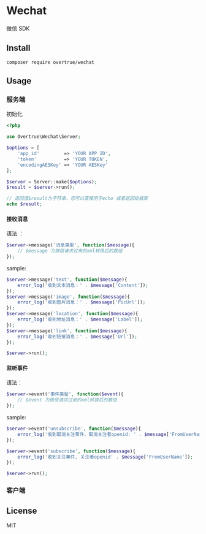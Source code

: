 # Wechat
微信 SDK

## Install

```shell
composer require overtrue/wechat
```

## Usage

### 服务端

初始化

```php
<?php

use Overtrue\Wechat\Server;

$options = [
    'app_id'         => 'YOUR APP ID',
    'token'          => 'YOUR TOKEN',
    'encodingAESKey' => 'YOUR AESKey' 
];

$server = Server::make($options);
$result = $server->run(); 

// 返回值$result为字符串，您可以直接用于echo 或者返回给框架
echo $result;
```

#### 接收消息

语法 ：

```php
$server->message('消息类型', function($message){
    // $message 为微信请求过来的xml转换后的数组
});

```

sample:
```php
$server->message('text', function($message){
    error_log('收到文本消息：' . $message['Content']);
});
$server->message('image', function($message){
    error_log('收到图片消息：' . $message['PicUrl']);
});
$server->message('location', function($message){
    error_log('收到地址消息：' . $message['Label']);
});
$server->message('link', function($message){
    error_log('收到链接消息：' . $message['Url']);
});

$server->run();
```

#### 监听事件

语法：

```php
$server->event('事件类型', function($event){
    // $event 为微信请求过来的xml转换后的数组
});

```

sample:

```php
$server->event('unsubscribe', function($message){
    error_log('收到取消关注事件，取消关注者openid: ' . $message['FromUserName']);
});

$server->event('subscribe', function($message){
    error_log('收到关注事件, 关注者openid' . $message['FromUserName']);
});

$server->run();
```
### 客户端

## License

MIT
